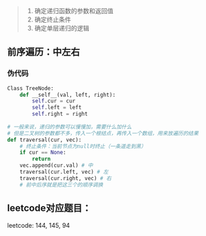 > 1. 确定递归函数的参数和返回值
> 2. 确定终止条件
> 3. 确定单层递归的逻辑



## 前序遍历：中左右

### 伪代码


```python
Class TreeNode:
	def __self__(val, left, right):
		self.cur = cur
		self.left = left
		self.right = right
		
# 一般来说，递归的参数可以慢慢加，需要什么加什么
# 但是二叉树的参数都不多，传入一个根结点，再传入一个数组，用来放遍历的结果
def traversal(cur, vec):
	# 终止条件：当前节点为null时终止（一条道走到黑）
	if cur == None:
		return
	vec.append(cur.val) # 中
	traversal(cur.left, vec) # 左
	traversal(cur.right, vec) # 右
	# 前中后序就是把这三个的顺序调换
```

## leetcode对应题目：

leetcode: 144, 145, 94


